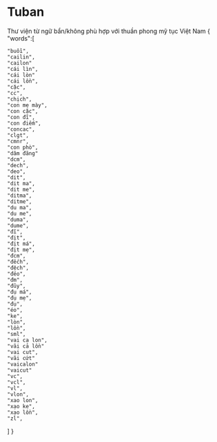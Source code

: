 # Tuban
Thư viện từ ngữ bẩn/không phù hợp với thuần phong mỹ tục Việt Nam
{
  "words":[
  
    "buồi",  
    "cailin",
    "cailon"
    "cái lìn",
    "cái lòn"
    "cái lồn",
    "cặc",
    "cc",
    "chịch",
    "con mẹ mày",
    "con cặc",
    "con đĩ",
    "con điếm",
    "concac",
    "clgt",
    "cmnr",
    "con phò",
    "dâm đãng"
    "dcm",
    "dech",
    "deo",
    "dit",
    "dit ma",
    "dit me",
    "ditma",
    "ditme",
    "du ma",
    "du me",
    "duma",
    "dume",
    "đĩ",
    "địt",
    "địt má",
    "địt mẹ",
    "đcm",
    "đếch",
    "đệch",
    "đéo",
    "đm",
    "đũy",
    "đụ má",   
    "đụ mẹ",
    "đụ",
    "éo",
    "ke",
    "lòn",
    "lồn",
    "sml",
    "vai ca lon",
    "vãi cả lồn"
    "vai cut",
    "vãi cứt"
    "vaicalon"
    "vaicut"
    "vc",
    "vcl",
    "vl", 
    "vlon",
    "xao lon",
    "xạo ke",
    "xạo lồn",
    "zl",
    
    
  ]
}
